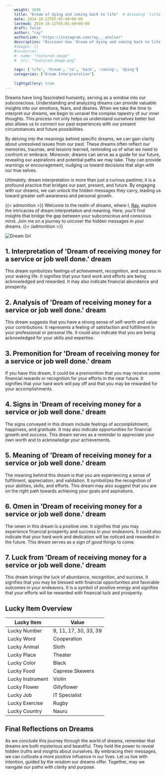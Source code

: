```yaml
---
    weight: 1636
    title: "Dream of dying and coming back to life"  # Assuming 'title' column exists
    date: 2024-10-12T05:05:00+08:00
    lastmod: 2024-10-12T05:05:00+08:00
    draft: false
    author: "ray"
    authorLink: "https://instagram.com/ray._.atelier"
    description: "Discover how 'Dream of dying and coming back to life' can interpret your future and uncover its significant meanings in your life."
    #images: []
    #resources:
    #- name: "featured-image"
    #  src: "featured-image.png"
    
    tags: ['life', 'Dream', 'to', 'back', 'coming', 'dying']
    categories: ["Dream Interpretation"]
    
    lightgallery: true
---
```

    
Dreams have long fascinated humanity, serving as a window into our subconscious. Understanding and analyzing dreams can provide valuable insights into our emotions, fears, and desires. When we take the time to interpret our dreams, we begin to unravel the complex tapestry of our inner thoughts. This process not only helps us understand ourselves better but also allows us to connect our past experiences with our present circumstances and future possibilities.

By delving into the meanings behind specific dreams, we can gain clarity about unresolved issues from our past. These dreams often reflect our memories, traumas, and lessons learned, reminding us of what we need to confront or embrace. Moreover, dreams can serve as a guide for our future, revealing our aspirations and potential paths we may take. They can provide warnings or encouragement, nudging us toward decisions that align with our true selves.

Ultimately, dream interpretation is more than just a curious pastime; it is a profound practice that bridges our past, present, and future. By engaging with our dreams, we can unlock the hidden messages they carry, leading us toward greater self-awareness and personal growth.

{{< admonition >}}
Welcome to the realm of dreams, where I, [Ray](https://instagram.com/ray._.atelier), explore the intricacies of dream interpretation and meaning. Here, you’ll find insights that bridge the gap between your subconscious and conscious mind. Join me on a journey to uncover the hidden messages in your dreams.
{{< /admonition >}}

![Dream Grl](https://cdn.pixabay.com/photo/2017/11/02/03/35/gothic-2910057_1280.jpg "Dream Grl")

## 1. Interpretation of 'Dream of receiving money for a service or job well done.' dream
 This dream symbolizes feelings of achievement, recognition, and success in your waking life. It signifies that your hard work and efforts are being acknowledged and rewarded. It may also indicate financial abundance and prosperity.

## 2. Analysis of 'Dream of receiving money for a service or job well done.' dream
 This dream suggests that you have a strong sense of self-worth and value your contributions. It represents a feeling of satisfaction and fulfillment in your professional or personal life. It could also indicate that you are being acknowledged for your skills and expertise.

## 3. Premonition for 'Dream of receiving money for a service or job well done.' dream
 If you have this dream, it could be a premonition that you may receive some financial rewards or recognition for your efforts in the near future. It signifies that your hard work will pay off and that you may be rewarded for your accomplishments.

## 4. Signs in 'Dream of receiving money for a service or job well done.' dream
 The signs conveyed in this dream include feelings of accomplishment, happiness, and gratitude. It may also indicate opportunities for financial growth and success. This dream serves as a reminder to appreciate your own worth and to acknowledge your achievements.

## 5. Meaning of 'Dream of receiving money for a service or job well done.' dream
 The meaning behind this dream is that you are experiencing a sense of fulfillment, appreciation, and validation. It symbolizes the recognition of your abilities, skills, and efforts. This dream may also suggest that you are on the right path towards achieving your goals and aspirations.

## 6. Omen in 'Dream of receiving money for a service or job well done.' dream
 The omen in this dream is a positive one. It signifies that you may experience financial prosperity and success in your endeavors. It could also indicate that your hard work and dedication will be noticed and rewarded in the future. This dream serves as a sign of good things to come.

## 7. Luck from 'Dream of receiving money for a service or job well done.' dream
 This dream brings the luck of abundance, recognition, and success. It signifies that you may be blessed with financial opportunities and favorable outcomes in your endeavors. It is a symbol of positive energy and signifies that your efforts will be rewarded with financial luck and prosperity.

## Lucky Item Overview
| Lucky Item          | Value              |
|---------------|--------------------|
| Lucky Number        | 9, 11, 17, 30, 33, 39  |
| Lucky Word          | Cooperation |
| Lucky Animal        | Sloth |
| Lucky Place         | Theater     |
| Lucky Color         | Black     |
| Lucky Food          | Caprese Skewers      |
| Lucky Instrument    | Violin |
| Lucky Flower        | Gillyflower    |
| Lucky Job           | IT Specialist       |
| Lucky Exercise      | Rugby  |
| Lucky Country       | Nauru    |


##  Final Reflections on Dreams

As we conclude this journey through the world of dreams, remember that dreams are both mysterious and beautiful. They hold the power to reveal hidden truths and insights about ourselves. By embracing their messages, we can cultivate a more positive influence in our lives. Let us live with intention, guided by the wisdom our dreams offer. Together, may we navigate our paths with clarity and purpose.
